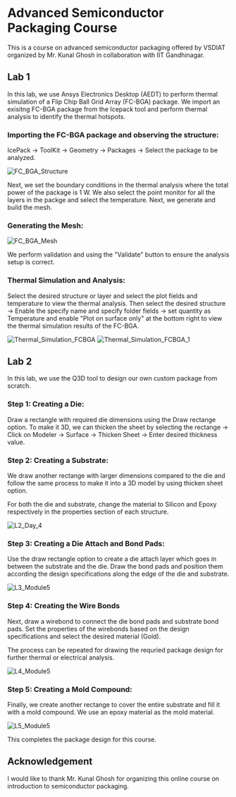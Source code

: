 # Advanced Semiconductor Packaging Course
This is a course on advanced semiconductor packaging offered by VSDIAT organized by Mr. Kunal Ghosh in collaboration with IIT Gandhinagar.

## Lab 1

In this lab, we use Ansys Electronics Desktop (AEDT) to perform thermal simulation of a Flip Chip Ball Grid Array (FC-BGA) package. We import an exisitng FC-BGA package from the Icepack tool and perform thermal analysis to identify the thermal hotspots.

### Importing the FC-BGA package and observing the structure:

IcePack -> ToolKit -> Geometry -> Packages -> Select the package to be analyzed.

![FC_BGA_Structure](https://github.com/user-attachments/assets/1f4e5d38-e136-4ba0-9ba9-c0837cecb198)


Next, we set the boundary conditions in the thermal analysis where the total power of the package is 1 W. 
We also select the point monitor for all the layers in the packge and select the temperature.
Next, we generate and build the mesh.

### Generating the Mesh:

![FC_BGA_Mesh](https://github.com/user-attachments/assets/edb02a3a-4396-45d3-acd8-ddf167747fca)


We perform validation and using the "Validate" button to ensure the analysis setup is correct.


### Thermal Simulation and Analysis:

Select the desired structure or layer and select the plot fields and temperature to view the thermal analysis. 
Then select the desired structure -> Enable the specify name and specify folder fields -> set quantity as Temperature and enable "Plot on surface only" at the bottom right to view the thermal simulation results of the FC-BGA. 

![Thermal_Simulation_FCBGA](https://github.com/user-attachments/assets/9dfdeb39-233f-4f95-bf0d-f44755edc6fc)
![Thermal_Simulation_FCBGA_1](https://github.com/user-attachments/assets/c042e3c4-6a9f-4a69-825c-c3cf74d08a73)



## Lab 2

In this lab, we use the Q3D tool to design our own custom package from scratch.  

### Step 1: Creating a Die:

Draw a rectangle with required die dimensions using the Draw rectange option. 
To make it 3D, we can thicken the sheet by selecting the rectange -> Click on Modeler -> Surface -> Thicken Sheet -> Enter desired thickness value.

### Step 2: Creating a Substrate:

We draw another rectange with larger dimensions compared to the die and follow the same process to make it into a 3D model by using thicken sheet option. 

For both the die and substrate, change the material to Silicon and Epoxy respectively in the properties section of each structure. 

![L2_Day_4](https://github.com/user-attachments/assets/720dd4b6-dfaf-4a73-91c3-e14c997f0664)


### Step 3: Creating a Die Attach and Bond Pads:

Use the draw rectangle option to create a die attach layer which goes in between the substrate and the die. Draw the bond pads and position them according the design specifications along the edge of the die and substrate.

![L3_Module5](https://github.com/user-attachments/assets/516c35f1-5dfa-40b9-839c-e0295f941898)

### Step 4: Creating the Wire Bonds

Next, draw a wirebond to connect the die bond pads and substrate bond pads. Set the properties of the wirebonds based on the design specifications and select the desired material (Gold). 

The process can be repeated for drawing the requried package design for further thermal or electrical analysis.


![L4_Module5](https://github.com/user-attachments/assets/c820a224-bcc0-4a8d-a74b-6c5e57c7424d)

### Step 5: Creating a Mold Compound:

Finally, we create another rectange to cover the entire substrate and fill it with a mold compound. We use an epoxy material as the mold material. 

![L5_Module5](https://github.com/user-attachments/assets/68574b77-1ee3-48a6-b781-3e04eb7ad8aa)

This completes the package design for this course. 

## Acknowledgement

I would like to thank Mr. Kunal Ghosh for organizing this online course on introduction to semiconductor packaging. 


